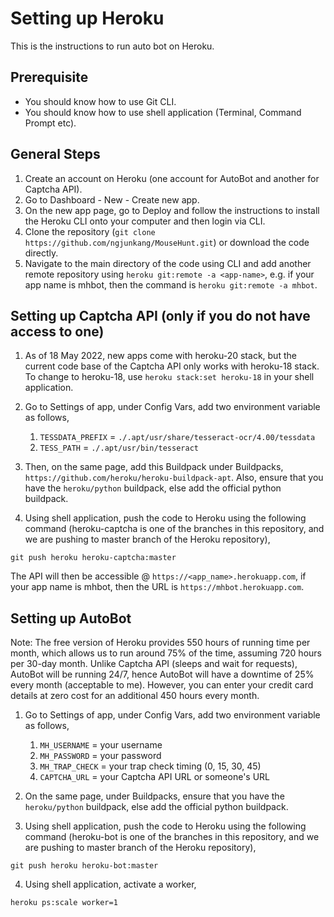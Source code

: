 # Setting up Heroku

This is the instructions to run auto bot on Heroku.

## Prerequisite

* You should know how to use Git CLI.
* You should know how to use shell application (Terminal, Command Prompt etc).

## General Steps

1. Create an account on Heroku (one account for AutoBot and another for Captcha API).
2. Go to Dashboard - New - Create new app.
3. On the new app page, go to Deploy and follow the instructions to install the Heroku CLI onto your computer and then login via CLI.
4. Clone the repository (`git clone https://github.com/ngjunkang/MouseHunt.git`) or download the code directly.
5. Navigate to the main directory of the code using CLI and add another remote repository using `heroku git:remote -a <app-name>`, e.g. if your app name is mhbot, then the command is `heroku git:remote -a mhbot`.

## Setting up Captcha API (only if you do not have access to one)

1. As of 18 May 2022, new apps come with heroku-20 stack, but the current code base of the Captcha API only works with heroku-18 stack. To change to heroku-18, use `heroku stack:set heroku-18` in your shell application.

2. Go to Settings of app, under Config Vars, add two environment variable as follows,
    1. `TESSDATA_PREFIX` = `./.apt/usr/share/tesseract-ocr/4.00/tessdata`
    2. `TESS_PATH` = `./.apt/usr/bin/tesseract`

3. Then, on the same page, add this Buildpack under Buildpacks, `https://github.com/heroku/heroku-buildpack-apt`. Also, ensure that you have the `heroku/python` buildpack, else add the official python buildpack.

4. Using shell application, push the code to Heroku using the following command (heroku-captcha is one of the branches in this repository, and we are pushing to master branch of the Heroku repository),

```
git push heroku heroku-captcha:master
```

The API will then be accessible @ `https://<app_name>.herokuapp.com`, if your app name is mhbot, then the URL is `https://mhbot.herokuapp.com`.

## Setting up AutoBot

Note: The free version of Heroku provides 550 hours of running time per month, which allows us to run around 75% of the time, assuming 720 hours per 30-day month. Unlike Captcha API (sleeps and wait for requests), AutoBot will be running 24/7, hence AutoBot will have a downtime of 25% every month (acceptable to me). However, you can enter your credit card details at zero cost for an additional 450 hours every month.


1. Go to Settings of app, under Config Vars, add two environment variable as follows,
    1. `MH_USERNAME` = your username
    2. `MH_PASSWORD` = your password
    3. `MH_TRAP_CHECK` = your trap check timing (0, 15, 30, 45)
    4. `CAPTCHA_URL` = your Captcha API URL or someone's URL

2. On the same page, under Buildpacks, ensure that you have the `heroku/python` buildpack, else add the official python buildpack.

3. Using shell application, push the code to Heroku using the following command (heroku-bot is one of the branches in this repository, and we are pushing to master branch of the Heroku repository),

```
git push heroku heroku-bot:master
```

4. Using shell application, activate a worker,
```
heroku ps:scale worker=1
```

